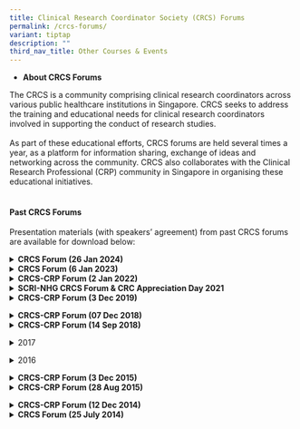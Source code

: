 ```yaml
---
title: Clinical Research Coordinator Society (CRCS) Forums
permalink: /crcs-forums/
variant: tiptap
description: ""
third_nav_title: Other Courses & Events
---
```

<ul data-tight="true" class="tight">
<li>
<p><strong>About CRCS Forums</strong>
</p>
</li>
</ul>
<p>The CRCS is a community comprising clinical research coordinators across
various public healthcare institutions in Singapore. CRCS seeks to address
the training and educational needs for clinical research coordinators involved
in supporting the conduct of research studies.
<br>
<br>As part of these educational efforts, CRCS forums are held several times
a year, as a platform for information sharing, exchange of ideas and networking
across the community. CRCS also collaborates with the Clinical Research
Professional (CRP) community in Singapore in organising these educational
initiatives.
<br>&nbsp;<strong>&nbsp;</strong>
</p>
<h4><strong>Past CRCS Forums</strong></h4>
<p>Presentation materials (with speakers’ agreement) from past CRCS forums
are available for download below:</p>
<p></p>
<div data-type="detailGroup" class="isomer-accordion-group isomer-accordion isomer-accordion-white">
<details class="isomer-details">
<summary><strong>CRCS Forum (26 Jan 2024)</strong>
</summary>
<div data-type="detailsContent" class="isomer-details-content">
<ul data-tight="true" class="tight">
<li>
<p><strong><a href="https://www.hsa.gov.sg/docs/default-source/hprg-io-ctb/slides-gcp/looking-back-at-2023-(crcs_26jan2024).pdf?sfvrsn=57cdd965_2" rel="noopener noreferrer nofollow" target="_blank"><u>Looking Back at 2023</u></a></strong>
<br>By Sumitra Sachidanandan, Regulatory Consultant
<br>Innovation Office &amp; Clinical Trials Branch
<br>Health Products Regulation Group
<br>Health Sciences Authority Singapore</p>
<p></p>
</li>
<li>
<p><strong><a href="https://for.sg/ecos-migrationprep" rel="noopener noreferrer nofollow" target="_blank"><u>Updates from NHG: Get Ready for ECOS &amp; Updates to Minimum Training Requirements for DSRB submissions</u></a></strong>
<br>Ms Zhang Cailian, Specialist
<br>Office of Human Research Protection Programme, NHG Group Research &amp;
Innovation</p>
<p></p>
</li>
</ul>
</div>
</details>
</div>
<div data-type="detailGroup" class="isomer-accordion-group isomer-accordion isomer-accordion-white">
<details class="isomer-details">
<summary><strong>CRCS Forum (6 Jan 2023)</strong>
</summary>
<div data-type="detailsContent" class="isomer-details-content">
<ul data-tight="true" class="tight">
<li>
<p><strong><a href="https://www.hsa.gov.sg/docs/default-source/hprg-io-ctb/slides-gcp/looking-back-at-2022-(crcs_6jan2023).pdf?sfvrsn=4c22ebff_4" rel="noopener noreferrer nofollow" target="_blank"><u>Looking Back at 2022</u></a></strong>
<br>Sumitra Sachidanandan, Regulatory Consultant
<br>Innovation Office &amp; Clinical Trials Branch
<br>Health Products Regulation Group
<br>Health Sciences Authority Singapore</p>
<p></p>
</li>
</ul>
</div>
</details>
</div>
<div data-type="detailGroup" class="isomer-accordion-group isomer-accordion isomer-accordion-white">
<details class="isomer-details">
<summary><strong>CRCS-CRP Forum (2 Jan 2022)</strong>
</summary>
<div data-type="detailsContent" class="isomer-details-content">
<ul data-tight="true" class="tight">
<li>
<p><strong><a href="https://www.hsa.gov.sg/docs/default-source/hprg-io-ctb/slides-gcp/looking-back-at-2020-2021-(crcs_20jan2022).pdf?sfvrsn=112718e9_2" rel="noopener noreferrer nofollow" target="_blank"><u>Looking Back at 2021</u></a></strong>
<br>Ms. Sumitra Sachidanandan, Regulatory Consultant - GCP Unit
<br>Innovation Office &amp; Clinical Trials Branch
<br>Medical Products Pre-market Cluster
<br>Health Products Regulation Group
<br>Health Sciences Authority Singapore</p>
<p></p>
</li>
</ul>
</div>
</details>
</div>
<div data-type="detailGroup" class="isomer-accordion-group isomer-accordion isomer-accordion-white">
<details class="isomer-details">
<summary><strong>SCRI-NHG CRCS Forum &amp; CRC Appreciation Day 2021</strong>
</summary>
<div data-type="detailsContent" class="isomer-details-content">
<ul data-tight="true" class="tight">
<li>
<p><a href="/files/Training Files/CRCS Forum/20210331_Managing_impact_of_CT_during_COVID.pdf" rel="noopener noreferrer nofollow" target="_blank">Managing the impact of clinical trials during the COVID-19 pandemic</a>
<br>Ms. Sumitra Sachidanandan, Regulatory Consultant
<br>Innovation Office &amp; Clinical Trials Branch
<br>Health Products Regulation Group
<br>Health Sciences Authority Singapore</p>
<p></p>
</li>
</ul>
</div>
</details>
</div>
<div data-type="detailGroup" class="isomer-accordion-group isomer-accordion isomer-accordion-white">
<details class="isomer-details">
<summary><strong>CRCS-CRP Forum (3 Dec 2019)</strong>
</summary>
<div data-type="detailsContent" class="isomer-details-content">
<ul data-tight="true" class="tight">
<li>
<p><strong><a href="https://www.hsa.gov.sg/docs/default-source/hprg-io-ctb/looking-back-at-2019-(crcs_3dec2019).pdf?sfvrsn=a19a028c_2)" rel="noopener noreferrer nofollow" target="_blank"><u>Looking back at 2019</u></a></strong>
<br>Ms. Sumitra Sachidanandan, Regulatory Consultant – GCP Unit
<br>Innovation Office &amp; Clinical Trials Branch,
<br>Medicinal Products Pre-market Cluster,
<br>Health Products Regulation Group,
<br>Health Sciences Authority</p>
<p></p>
</li>
<li>
<p><strong><a href="https://www.research.nhg.com.sg/wps/wcm/connect/7dfb242b-df5c-4e7e-86ed-4e345806a1ed/CRC+forum+2019+Consent+requirements.pdf?MOD=AJPERES&amp;CVID=nfxGqEb&amp;CVID=nfxGqEb&amp;CVID=nfxGqEb&amp;CVID=nfxGqEb&amp;CVID=nfxGqEb&amp;CVID=nfxGqEb&amp;CVID=nfxGqEb&amp;CVID=nfxGqEb&amp;CVID=nfxGqEb&amp;CVID=nfxGqEb&amp;CVID=nfxGqEb&amp;CVID=nfxGqEb&amp;CVID=nfxGqEb&amp;CVID=nfxGqEb&amp;CVID=nfxGqEb&amp;CVID=nfxGqEb&amp;CVID=nfxGqEb&amp;CVID=nfxGqEb&amp;CVID=nfxGqEb" rel="noopener noreferrer nofollow" target="_blank"><u>Requirement of Appropriate Consent for Conduct of Human Biomedical Research and Handling of Human Tissue</u></a></strong>
<br>Dr. May Thu MA
<br>Senior Manager, Biomedical Research Regulation Branch, Regulatory Compliance
&amp; Enforcement Division, Health Regulation Group, Ministry of Health</p>
<p></p>
</li>
</ul>
</div>
</details>
</div>
<p></p>
<div data-type="detailGroup" class="isomer-accordion isomer-accordion-white">
<details class="isomer-details">
<summary><strong>CRCS-CRP Forum (07 Dec 2018)</strong>
</summary>
<div data-type="detailsContent" class="isomer-details-content">
<ul data-tight="true" class="tight">
<li>
<p>Looking back at 2018
<br>Ms Sumitra Sachidanandan
<br>Regulatory Consultants - GCP Unit, Innovation Office &amp; Clinical Trials
Branch, Medicinal Products Pre-market Cluster, Health Products Regulation
Group, HSA</p>
</li>
</ul>
<p></p>
<ul data-tight="true" class="tight">
<li>
<p>Post Activation of Human Biomedical Research Act: Compliance and Risks
<br>Dr Yeo Jing Ping
<br>Director, Office of Research Integrity, Compliance and Ethics, SingHealth</p>
</li>
</ul>
<p></p>
<ul data-tight="true" class="tight">
<li>
<p>Monitoring Programme for Human Biomedical Research Studies
<br>Ms Jaslin Tan Shen Fong
<br>Senior Executive, Research Quality Management Unit, Research &amp; Development
Office, National Healthcare Group (NHG)</p>
<p></p>
</li>
</ul>
</div>
</details>
<details class="isomer-details">
<summary><strong>CRCS-CRP Forum (14 Sep 2018)</strong>
</summary>
<div data-type="detailsContent" class="isomer-details-content">
<ul data-tight="true" class="tight">
<li>
<p>CRCs/CRPs and CIS: Developing Sound Communication and Interpersonal Skills
(CIS) Is Essential for Success
<br>Dr Aamir Shaikh, MD, DPBM
<br>Founder, Health Care Consultant, Assansa</p>
</li>
</ul>
<p></p>
<ul data-tight="true" class="tight">
<li>
<p>Conflict Management / Problem Solving
<br>Mr Nelson Wong
<br>Founder &amp; Director, CSI Medical Research</p>
</li>
</ul>
<p></p>
<ul data-tight="true" class="tight">
<li>
<p>Why Service Excellence Matters and How to EXC3ITE (Execute) It? Mr Chan
Peng, Tech Observer Asia Pacific</p>
<p></p>
</li>
</ul>
</div>
</details>
</div>
<p></p>
<div data-type="detailGroup" class="isomer-accordion-group isomer-accordion isomer-accordion-white">
<details class="isomer-details">
<summary>2017</summary>
<div data-type="detailsContent" class="isomer-details-content">
<p></p>
</div>
</details>
</div>
<p></p>
<p></p>
<p></p>
<div data-type="detailGroup" class="isomer-accordion-group isomer-accordion isomer-accordion-white">
<details class="isomer-details">
<summary>2016</summary>
<div data-type="detailsContent" class="isomer-details-content">
<p></p>
</div>
</details>
</div>
<p></p>
<div data-type="detailGroup" class="isomer-accordion isomer-accordion-white">
<details class="isomer-details">
<summary><strong>CRCS-CRP Forum (3 Dec 2015)</strong>
</summary>
<div data-type="detailsContent" class="isomer-details-content">
<ul data-tight="true" class="tight">
<li>
<p>Updates from the GCP Inspection Team
<br>Ms Sumitra Sachidanandan, Health Sciences Authority
<br>
</p>
</li>
</ul>
</div>
</details>
<details class="isomer-details">
<summary><strong>CRCS-CRP Forum (28 Aug 2015)</strong>
</summary>
<div data-type="detailsContent" class="isomer-details-content">
<ul data-tight="true" class="tight">
<li>
<p>Ethically and scientifically sound: Actual reviews of applications involving
vulnerable populations
<br>Dr Patricia Yap, IMH</p>
</li>
<li>
<p>Research in Children: Challenges
<br>Prof Quak Seng Hock, NUH</p>
</li>
<li>
<p>The Process of Obtaining Informed Consent in Vulnerable Population
<br>Prof Swapna Verma, IMH</p>
</li>
</ul>
</div>
</details>
</div>
<p></p>
<div data-type="detailGroup" class="isomer-accordion isomer-accordion-white">
<details class="isomer-details">
<summary><strong>CRCS-CRP Forum (12 Dec 2014)</strong>
</summary>
<div data-type="detailsContent" class="isomer-details-content">
<ul data-tight="true" class="tight">
<li>
<p>Common GCP Inspection Findings for 2014
<br>Ms Sumitra Sachidanandan, HSA</p>
</li>
</ul>
<p></p>
<ul data-tight="true" class="tight">
<li>
<p>Serious Breaches
<br>Ms Poh Cuiqin, HSA
<br>(Slides not available)</p>
<p></p>
</li>
</ul>
</div>
</details>
<details class="isomer-details">
<summary><strong>CRCS Forum (25 July 2014)</strong>
</summary>
<div data-type="detailsContent" class="isomer-details-content">
<ul data-tight="true" class="tight">
<li>
<p>Conducting Monitoring Visit for Investigator-Initiated Studies
<br>Mr Xia Yu, SCRI</p>
</li>
<li>
<p>Quality Control for Phase I Trials – Site Perspectives
<br>Ms Yew Lay Hwa, CGH</p>
</li>
<li>
<p>Impact of Privacy Laws in Clinical Trials
<br>Ms Rebecca Chew, Rajah &amp; Tann LLP</p>
<p></p>
</li>
</ul>
</div>
</details>
</div>
<p></p>
<p></p>
<p></p>
<p></p>
<p></p>
<p></p>